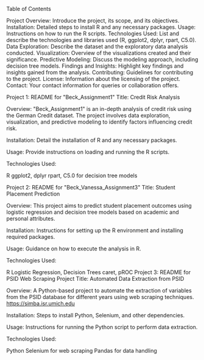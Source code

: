 Table of Contents

Project Overview: Introduce the project, its scope, and its objectives.
Installation: Detailed steps to install R and any necessary packages.
Usage: Instructions on how to run the R scripts.
Technologies Used: List and describe the technologies and libraries used (R, ggplot2, dplyr, rpart, C5.0).
Data Exploration: Describe the dataset and the exploratory data analysis conducted.
Visualization: Overview of the visualizations created and their significance.
Predictive Modeling: Discuss the modeling approach, including decision tree models.
Findings and Insights: Highlight key findings and insights gained from the analysis.
Contributing: Guidelines for contributing to the project.
License: Information about the licensing of the project.
Contact: Your contact information for queries or collaboration offers.



Project 1: README for "Beck_Assignment1"
Title: Credit Risk Analysis

Overview:
"Beck_Assignment1" is an in-depth analysis of credit risk using the German Credit dataset. The project involves data exploration, visualization, and predictive modeling to identify factors influencing credit risk.

Installation:
Detail the installation of R and any necessary packages.

Usage:
Provide instructions on loading and running the R scripts.

Technologies Used:

R
ggplot2, dplyr
rpart, C5.0 for decision tree models

Project 2: README for "Beck_Vanessa_Assignment3"
Title: Student Placement Prediction

Overview:
This project aims to predict student placement outcomes using logistic regression and decision tree models based on academic and personal attributes.

Installation:
Instructions for setting up the R environment and installing required packages.

Usage:
Guidance on how to execute the analysis in R.

Technologies Used:

R
Logistic Regression, Decision Trees
caret, pROC
Project 3: README for PSID Web Scraping Project
Title: Automated Data Extraction from PSID

Overview:
A Python-based project to automate the extraction of variables from the PSID database for different years using web scraping techniques.
https://simba.isr.umich.edu

Installation:
Steps to install Python, Selenium, and other dependencies.

Usage:
Instructions for running the Python script to perform data extraction.

Technologies Used:

Python
Selenium for web scraping
Pandas for data handling
